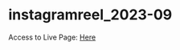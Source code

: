 # instagramreel_2023-09
Access to Live Page: [Here](https://o-b3d.github.io/instagramreel_2023-09/)
